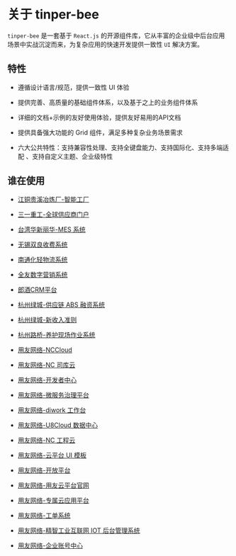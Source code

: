 # 关于 tinper-bee 

`tinper-bee` 是一套基于 `React.js` 的开源组件库，它从丰富的企业级中后台应用场景中实战沉淀而来，为复杂应用的快速开发提供一致性 `UI` 解决方案。

## 特性 

-  遵循设计语言/规范，提供一致性 UI 体验

-  提供完善、高质量的基础组件体系，以及基于之上的业务组件体系

- 详细的文档+示例的友好使用体验，提供友好易用的API文档

- 提供具备强大功能的 Grid 组件，满足多种复杂业务场景需求

- 六大公共特性：支持兼容性处理、支持全键盘能力、支持国际化、支持多端适配 、支持自定义主题、企业级特性

## 谁在使用 

- <a class="summarize" href="javacript:void(0);">江铜贵溪冶炼厂-智能工厂</a>

- <a class="summarize" target="_blank" href="http://gsp.sany.com.cn/wbalone/pages/login/login.html?r=L3diYWxvbmUv">三一重工-全球供应商门户</a>

- <a class="summarize" href="javacript:void(0);">台湾华新丽华-MES 系统</a>

- <a class="summarize" href="javacript:void(0);">无锡双良收费系统</a>

- <a class="summarize" href="javacript:void(0);">南通化轻物流系统</a>

- <a class="summarize" href="javacript:void(0);">全友数字营销系统</a>

- <a class="summarize" href="javacript:void(0);">郎酒CRM平台</a>

- <a class="summarize" href="javacript:void(0);">杭州绿城-供应链 ABS 融资系统</a>

- <a class="summarize" href="javacript:void(0);">杭州绿城-新收入准则</a>

- <a class="summarize" href="javacript:void(0);">杭州路桥-养护现场作业系统</a>

- <a class="summarize" href="javacript:void(0);">用友网络-NCCloud</a>

- <a class="summarize" href="javacript:void(0);">用友网络-NC 司库云</a>

- <a class="summarize" target="_blank" href="https://developer.yonyoucloud.com">用友网络-开发者中心</a>

- <a class="summarize" href="javacript:void(0);">用友网络-微服务治理平台</a>

- <a class="summarize" target="_blank" href="https://www.diwork.com">用友网络-diwork 工作台</a>

- <a class="summarize" href="javacript:void(0);">用友网络-U8Cloud 数据中心</a>

- <a class="summarize" href="javacript:void(0);">用友网络-NC 工程云</a>

- <a class="summarize" href="javacript:void(0);">用友网络-云平台 UI 模板</a>

- <a class="summarize" href="javacript:void(0);">用友网络-开放平台</a>

- <a class="summarize" target="_blank" href="https://www.yonyoucloud.com/">用友网络-用友云平台官网</a>

- <a class="summarize" href="javacript:void(0);">用友网络-专属云应用平台</a>

- <a class="summarize" target="_blank" href="https://ticket.yonyoucloud.com">用友网络-工单系统</a>

- <a class="summarize" href="javacript:void(0);">用友网络-精智工业互联网 IOT 后台管理系统</a>

- <a class="summarize" href="javacript:void(0);">用友网络-企业账号中心</a>